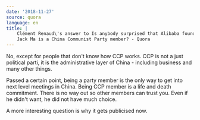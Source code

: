 ```yaml
---
date: '2018-11-27'
source: quora
language: en
title: |
    Clément Renaud\'s answer to Is anybody surprised that Alibaba founder
    Jack Ma is a China Communist Party member? - Quora
---
```


No, except for people that don\'t know how CCP works. CCP is not a just
political parti, it is the administrative layer of China - including
business and many other things.

Passed a certain point, being a party member is the only way to get into
next level meetings in China. Being CCP member is a life and death
commitment. There is no way out so other members can trust you. Even if
he didn\'t want, he did not have much choice.

A more interesting question is why it gets publicised now.
